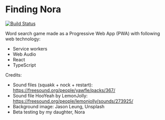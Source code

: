 # Finding Nora

[![Build Status](https://travis-ci.org/vnglst/finding-nora.svg?branch=master)](https://travis-ci.org/vnglst/finding-nora)

Word search game made as a Progressive Web App (PWA) with following web technology:

- Service workers
- Web Audio
- React
- TypeScript

Credits:

- Sound files (squakk + nock + restart): https://freesound.org/people/yawfle/packs/367/
- Sound file HooYeah by LemonJolly: https://freesound.org/people/lemonjolly/sounds/273925/
- Background image: Jason Leung, Unsplash
- Beta testing by my daughter, Nora

